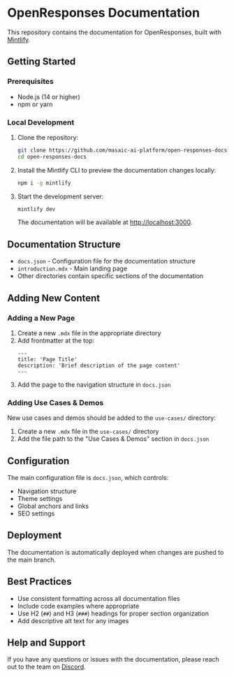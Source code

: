 # OpenResponses Documentation

This repository contains the documentation for OpenResponses, built with [Mintlify](https://mintlify.com/).


## Getting Started

### Prerequisites

- Node.js (14 or higher)
- npm or yarn

### Local Development

1. Clone the repository:
   ```bash
   git clone https://github.com/masaic-ai-platform/open-responses-docs.git
   cd open-responses-docs
   ```

2. Install the Mintlify CLI to preview the documentation changes locally:
   ```bash
   npm i -g mintlify
   ```

3. Start the development server:
   ```bash
   mintlify dev
   ```

   The documentation will be available at [http://localhost:3000](http://localhost:3000).

## Documentation Structure

- `docs.json` - Configuration file for the documentation structure
- `introduction.mdx` - Main landing page
- Other directories contain specific sections of the documentation

## Adding New Content

### Adding a New Page

1. Create a new `.mdx` file in the appropriate directory
2. Add frontmatter at the top:
   ```mdx
   ---
   title: 'Page Title'
   description: 'Brief description of the page content'
   ---
   ```
3. Add the page to the navigation structure in `docs.json`

### Adding Use Cases & Demos

New use cases and demos should be added to the `use-cases/` directory:

1. Create a new `.mdx` file in the `use-cases/` directory
2. Add the file path to the "Use Cases & Demos" section in `docs.json`

## Configuration

The main configuration file is `docs.json`, which controls:

- Navigation structure
- Theme settings
- Global anchors and links
- SEO settings

## Deployment

The documentation is automatically deployed when changes are pushed to the main branch.

## Best Practices

- Use consistent formatting across all documentation files
- Include code examples where appropriate
- Use H2 (`##`) and H3 (`###`) headings for proper section organization
- Add descriptive alt text for any images

## Help and Support

If you have any questions or issues with the documentation, please reach out to the team on [Discord](https://discord.com/channels/1335132819260702723/1354795442004820068). 
